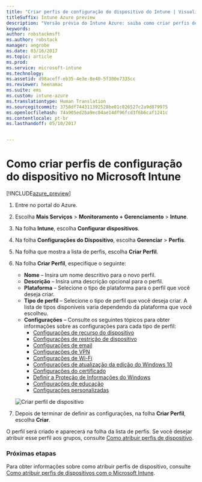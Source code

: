 ```yaml
---
title: "Criar perfis de configuração do dispositivo do Intune | Visualização do Intune Azure"
titleSuffix: Intune Azure preview
description: "Versão prévia do Intune Azure: saiba como criar perfis de configuração de dispositivo do Intune."
keywords: 
author: robstackmsft
ms.author: robstack
manager: angrobe
ms.date: 03/16/2017
ms.topic: article
ms.prod: 
ms.service: microsoft-intune
ms.technology: 
ms.assetid: d98aceff-eb35-4e3e-8e40-5f300e7335cc
ms.reviewer: heenamac
ms.suite: ems
ms.custom: intune-azure
ms.translationtype: Human Translation
ms.sourcegitcommit: 3758df744311392528be01c826527c2a9d879975
ms.openlocfilehash: 74a905ed2ba9ec04ae14df96fcd3f6b6caf1241c
ms.contentlocale: pt-br
ms.lasthandoff: 05/10/2017


---
```


# <a name="how-to-create-device-configuration-profiles-in-microsoft-intune"></a>Como criar perfis de configuração do dispositivo no Microsoft Intune

[!INCLUDE[azure_preview](../includes/azure_preview.md)]


1. Entre no portal do Azure.
2. Escolha **Mais Serviços** > **Monitoramento + Gerenciamento** > **Intune**.
3. Na folha **Intune**, escolha **Configurar dispositivos**.
2. Na folha **Configurações do Dispositivo**, escolha **Gerenciar** > **Perfis**.
2. Na folha que mostra a lista de perfis, escolha **Criar Perfil**.
3. Na folha **Criar Perfil**, especifique o seguinte:
    - **Nome** – Insira um nome descritivo para o novo perfil.
    - **Descrição** – Insira uma descrição opcional para o perfil.
    - **Plataforma** – Selecione o tipo de plataforma para o perfil que você deseja criar.
    - **Tipo de perfil** – Selecione o tipo de perfil que você deseja criar. A lista de tipos disponíveis varia dependendo da plataforma que você escolheu.
    - **Configurações** – Consulte os seguintes tópicos para obter informações sobre as configurações para cada tipo de perfil:
        -  [Configurações de recurso do dispositivo](how-to-configure-device-features.md)
        -  [Configurações de restrição de dispositivo](how-to-configure-device-restrictions.md)
        -  [Configurações de email](how-to-configure-email-settings.md)
        -  [Configurações de VPN](how-to-configure-vpn-settings.md)
        -  [Configurações de Wi-Fi](how-to-configure-wi-fi-settings.md)
        -  [Configurações de atualização da edição do Windows 10](how-to-configure-windows-10-edition-upgrade.md)
        -  [Configurações do certificado](how-to-configure-certificates.md)
        -  [Definir a Proteção de Informações do Windows](how-to-configure-windows-information-protection.md)
        -  [Configurações de educação](how-to-configure-education-settings.md)
        -  [Configurações personalizadas](how-to-configure-custom-settings.md)

    ![Criar perfil de dispositivo](./media/create-device-profile.png)
4. Depois de terminar de definir as configurações, na folha **Criar Perfil**, escolha **Criar**.

O perfil será criado e aparecerá na folha da lista de perfis.
Se você desejar atribuir esse perfil aos grupos, consulte [Como atribuir perfis de dispositivo](how-to-assign-device-profiles.md).


### <a name="next-steps"></a>Próximas etapas
Para obter informações sobre como atribuir perfis de dispositivo, consulte [Como atribuir perfis de dispositivos com o Microsoft Intune](how-to-assign-device-profiles.md).

